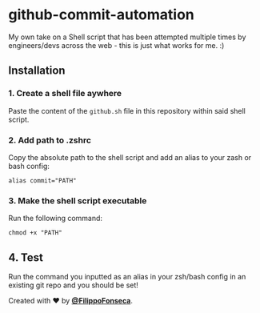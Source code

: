# github-commit-automation

My own take on a Shell script that has been attempted multiple times by engineers/devs across the web - this is just what works for me. :)

## Installation

### 1. Create a shell file aywhere

Paste the content of the `github.sh` file in this repository within said shell script.

### 2. Add path to .zshrc

Copy the absolute path to the shell script and add an alias to your zash or bash config:

```
alias commit="PATH"
```

### 3. Make the shell script executable

Run the following command:

```
chmod +x "PATH"
```

## 4. Test

Run the command you inputted as an alias in your zsh/bash config in an existing git repo and you should be set!

Created with ❤️ by [**@FilippoFonseca**](https://twitter.com/FilippoFonseca).
